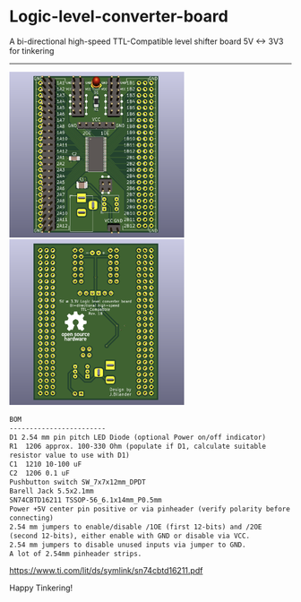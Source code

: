 # Logic-level-converter-board
A bi-directional high-speed TTL-Compatible level shifter board 5V &lt;-> 3V3 for tinkering


***

<a href="images/screenshot_pic1.png">
<img src="images/screenshot_pic1.png" width="312" height="296">
</a>
<a href="images/screenshot_pic2.png">
<img src="images/screenshot_pic2.png" width="312" height="296">
</a>


    BOM
    ------------------------
    D1 2.54 mm pin pitch LED Diode (optional Power on/off indicator)
    R1  1206 approx. 100-330 Ohm (populate if D1, calculate suitable resistor value to use with D1)
    C1  1210 10-100 uF
    C2  1206 0.1 uF 
    Pushbutton switch SW_7x7x12mm_DPDT
    Barell Jack 5.5x2.1mm
    SN74CBTD16211 TSSOP-56_6.1x14mm_P0.5mm
    Power +5V center pin positive or via pinheader (verify polarity before connecting)
    2.54 mm jumpers to enable/disable /1OE (first 12-bits) and /2OE (second 12-bits), either enable with GND or disable via VCC.
    2.54 mm jumpers to disable unused inputs via jumper to GND.
    A lot of 2.54mm pinheader strips.

https://www.ti.com/lit/ds/symlink/sn74cbtd16211.pdf

Happy Tinkering!
